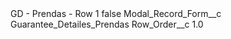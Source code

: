 <?xml version="1.0" encoding="UTF-8"?>
<CustomMetadata xmlns="http://soap.sforce.com/2006/04/metadata" xmlns:xsi="http://www.w3.org/2001/XMLSchema-instance" xmlns:xsd="http://www.w3.org/2001/XMLSchema">
    <label>GD - Prendas - Row 1</label>
    <protected>false</protected>
    <values>
        <field>Modal_Record_Form__c</field>
        <value xsi:type="xsd:string">Guarantee_Detailes_Prendas</value>
    </values>
    <values>
        <field>Row_Order__c</field>
        <value xsi:type="xsd:double">1.0</value>
    </values>
</CustomMetadata>
